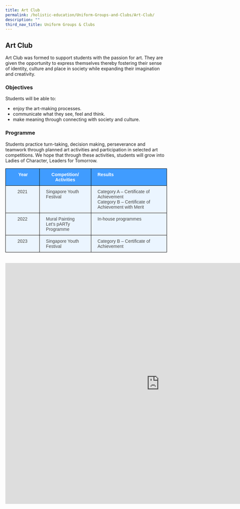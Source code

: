```yaml
---
title: Art Club
permalink: /holistic-education/Uniform-Groups-and-Clubs/Art-Club/
description: ""
third_nav_title: Uniform Groups & Clubs
---
```

## Art Club

Art Club was formed to support students with the passion for art. They are given the opportunity to express themselves thereby fostering their sense of identity, culture and place in society while expanding their imagination and creativity.

### Objectives

Students will be able to:  
* enjoy the art-making processes.
* communicate what they see, feel and think.
* make meaning through connecting with society and culture.

  

### Programme


Students practice turn-taking, decision making, perseverance and teamwork through planned art activities and participation in selected art competitions. We hope that through these activities, students will grow into Ladies of Character, Leaders for Tomorrow.

<style type="text/css">
.tg  {border-collapse:collapse;border-color:#9ABAD9;border-spacing:0;}
.tg td{background-color:#EBF5FF;border-color:#9ABAD9;border-style:solid;border-width:1px;color:#444;
  font-family:Arial, sans-serif;font-size:14px;overflow:hidden;padding:10px 20px;word-break:normal;}
.tg th{background-color:#409cff;border-color:#9ABAD9;border-style:solid;border-width:1px;color:#fff;
  font-family:Arial, sans-serif;font-size:14px;font-weight:normal;overflow:hidden;padding:10px 20px;word-break:normal;}
.tg .tg-wp8o{border-color:#000000;text-align:center;vertical-align:top}
.tg .tg-mcqj{border-color:#000000;font-weight:bold;text-align:left;vertical-align:top}
.tg .tg-mqa1{border-color:#000000;font-weight:bold;text-align:center;vertical-align:top}
.tg .tg-73oq{border-color:#000000;text-align:left;vertical-align:top}
</style>
<table class="tg">
<thead>
  <tr>
    <th class="tg-mcqj">&nbsp;&nbsp;&nbsp;&nbsp;&nbsp;Year&nbsp;&nbsp;&nbsp;&nbsp;</th>
    <th class="tg-mqa1">Competition/ Activities</th>
    <th class="tg-mcqj">Results</th>
  </tr>
</thead>
<tbody>
  <tr>
    <td class="tg-wp8o">2021</td>
    <td class="tg-73oq">Singapore Youth Festival</td>
    <td class="tg-73oq">Category A – Certificate of Achievement<br>Category B – Certificate of Achievement with Merit</td>
  </tr>
  <tr>
    <td class="tg-wp8o">2022</td>
    <td class="tg-73oq">Mural Painting<br>Let’s pARTy Programme</td>
    <td class="tg-73oq">In-house programmes</td>
  </tr>
  <tr>
    <td class="tg-wp8o">2023</td>
    <td class="tg-73oq">Singapore Youth Festival</td>
    <td class="tg-73oq">Category B – Certificate of Achievement</td>
  </tr>
</tbody>
</table>
<br>

<iframe allowfullscreen="true" height="749" width="960" frameborder="0" src="https://docs.google.com/presentation/d/e/2PACX-1vQZLTpmq6Be-1EwjibRRAwJflSwUWPL6n61l7w2E3doVvOm5Ai4cJLHCbUC1e4finyIdQ48PY6X0YR9/embed?start=false&amp;loop=false&amp;delayms=3000"></iframe>